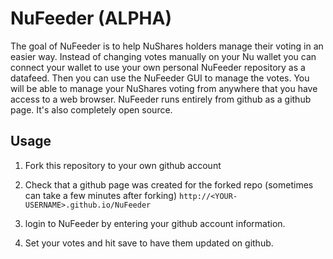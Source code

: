 # NuFeeder (ALPHA)

The goal of NuFeeder is to help NuShares holders manage their voting in an easier way. Instead of changing votes manually on your Nu wallet you can connect your wallet to use your own personal NuFeeder repository as a datafeed. Then you can use the NuFeeder GUI to manage the votes. You will be able to manage your NuShares voting from anywhere that you have access to a web browser. NuFeeder runs entirely from github as a github page. It's also completely open source.

## Usage

1. Fork this repository to your own github account

2. Check that a github page was created for the forked repo (sometimes can take a few minutes after forking) `http://<YOUR-USERNAME>.github.io/NuFeeder`

3. login to NuFeeder by entering your github account information.

4. Set your votes and hit save to have them updated on github. 
